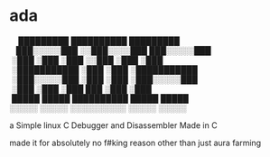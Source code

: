 # ada

&nbsp;&nbsp;&nbsp;&nbsp;█████████   ██████████     █████████ <br>
&nbsp;&nbsp;&nbsp;███░░░░░███ ░░███░░░░███   ███░░░░░███ <br>
&nbsp;░███    ░███  ░███   ░░███ ░███    ░███ <br>
&nbsp;░███████████  ░███    ░███ ░███████████ <br>
&nbsp;░███░░░░░███  ░███    ░███ ░███░░░░░███ <br>
&nbsp;░███    ░███  ░███    ███  ░███    ░███ <br>
&nbsp;█████   █████ ██████████   █████   █████ <br>
 ░░░░░   ░░░░░ ░░░░░░░░░░   ░░░░░   ░░░░░ <br>

a Simple linux C Debugger and Disassembler Made in C

made it for absolutely no f#king reason other than just aura farming
